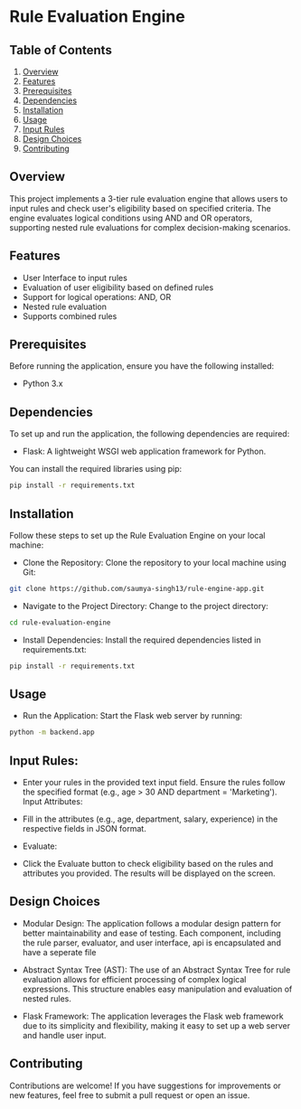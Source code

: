 # Rule Evaluation Engine

## Table of Contents
1. [Overview](#overview)
2. [Features](#features)
3. [Prerequisites](#prerequisites)
4. [Dependencies](#dependencies)
5. [Installation](#installation)
6. [Usage](#usage)
7. [Input Rules](#input-rules)
8. [Design Choices](#design-choices)
9. [Contributing](#contributing)

## Overview
This project implements a 3-tier rule evaluation engine that allows users to input rules and check user's eligibility based on specified criteria. The engine evaluates logical conditions using AND and OR operators, supporting nested rule evaluations for complex decision-making scenarios.

## Features
- User Interface to input rules
- Evaluation of user eligibility based on defined rules
- Support for logical operations: AND, OR
- Nested rule evaluation
- Supports combined rules

## Prerequisites
Before running the application, ensure you have the following installed:
- Python 3.x

## Dependencies
To set up and run the application, the following dependencies are required:
- Flask: A lightweight WSGI web application framework for Python.
  
You can install the required libraries using pip:

```bash
pip install -r requirements.txt
```

## Installation
Follow these steps to set up the Rule Evaluation Engine on your local machine:

- Clone the Repository: Clone the repository to your local machine using Git:

```bash
git clone https://github.com/saumya-singh13/rule-engine-app.git
```
- Navigate to the Project Directory: Change to the project directory:

```bash
cd rule-evaluation-engine
```
- Install Dependencies: Install the required dependencies listed in requirements.txt:

```bash
pip install -r requirements.txt
```
## Usage
- Run the Application: Start the Flask web server by running:

```bash
python -m backend.app
```
## Input Rules:

- Enter your rules in the provided text input field. Ensure the rules follow the specified format (e.g., age > 30 AND department = 'Marketing').
Input Attributes:

- Fill in the attributes (e.g., age, department, salary, experience) in the respective fields in JSON format.
- Evaluate:

- Click the Evaluate button to check eligibility based on the rules and attributes you provided. The results will be displayed on the screen.
## Design Choices
- Modular Design: The application follows a modular design pattern for better maintainability and ease of testing. Each component, including the rule parser, evaluator, and user interface, api is encapsulated and have a seperate file

- Abstract Syntax Tree (AST): The use of an Abstract Syntax Tree for rule evaluation allows for efficient processing of complex logical expressions. This structure enables easy manipulation and evaluation of nested rules.

- Flask Framework: The application leverages the Flask web framework due to its simplicity and flexibility, making it easy to set up a web server and handle user input.

## Contributing
Contributions are welcome! If you have suggestions for improvements or new features, feel free to submit a pull request or open an issue.
